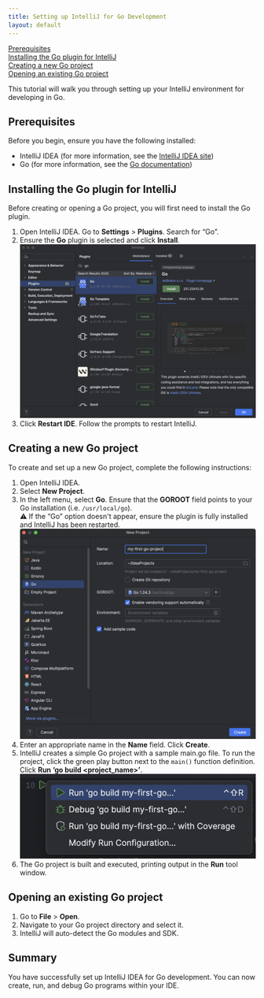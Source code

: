 ```yaml
---
title: Setting up IntelliJ for Go Development
layout: default
---
```


[Prerequisites](#prerequisites) \
[Installing the Go plugin for IntelliJ](#installing-the-go-plugin-for-intellij) \
[Creating a new Go project](#creating-a-new-go-project) \
[Opening an existing Go project](#opening-an-existing-go-project)

This tutorial will walk you through setting up your IntelliJ environment for developing in Go.

## Prerequisites
Before you begin, ensure you have the following installed:

* IntelliJ IDEA (for more information, see the [IntelliJ IDEA site](https://www.jetbrains.com/idea/download/))  
* Go (for more information, see the [Go documentation](https://go.dev/doc/install))  

## Installing the Go plugin for IntelliJ
Before creating or opening a Go project, you will first need to install the Go plugin.

1. Open IntelliJ IDEA. Go to **Settings** > **Plugins**. Search for “Go”.   
2. Ensure the **Go** plugin is selected and click **Install**.  
   ![](images/install.png)
3. Click **Restart IDE**. Follow the prompts to restart IntelliJ.

## Creating a new Go project
To create and set up a new Go project, complete the following instructions:

1. Open IntelliJ IDEA.   
2. Select **New Project**.  
3. In the left menu, select **Go**. Ensure that the **GOROOT** field points to your Go installation (i.e. `/usr/local/go`).   
   ⚠️ If the “Go” option doesn't appear, ensure the plugin is fully installed and IntelliJ has been restarted.  
   ![](images/goroot.png)
4. Enter an appropriate name in the **Name** field. Click **Create**.
5. IntelliJ creates a simple Go project with a sample main.go file. To run the project, click the green play button next to the `main()` function definition. Click **Run ‘go build <project_name>’**.  
   ![](images/run.png)  
6. The Go project is built and executed, printing output in the **Run** tool window.

## Opening an existing Go project
1. Go to **File** > **Open**.  
2. Navigate to your Go project directory and select it.  
3. IntelliJ will auto-detect the Go modules and SDK.

## Summary
You have successfully set up IntelliJ IDEA for Go development. You can now create, run, and debug Go programs within your IDE.